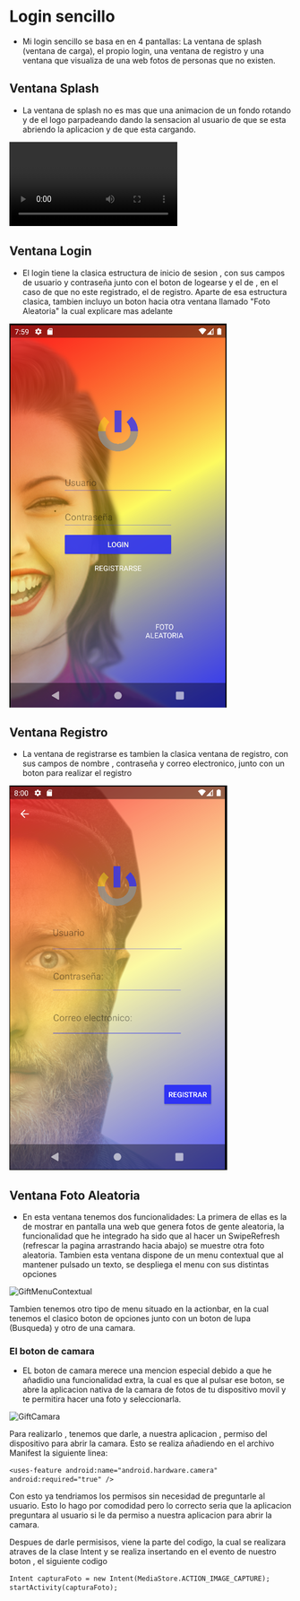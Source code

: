 # Login sencillo

* Mi login sencillo se basa en en 4 pantallas: La ventana de splash (ventana de carga), el propio login, una ventana
de registro y una ventana que visualiza de una web fotos de personas que no existen.

## Ventana Splash

* La ventana de splash no es mas que una animacion de un fondo rotando y de el logo parpadeando dando la sensacion
al usuario de que se esta abriendo la aplicacion y de que esta cargando.

![GiftSplash](./Documentacion/GiftSplash.mp4)

## Ventana Login

* El login tiene la clasica estructura de inicio de sesion , con sus campos de usuario y contraseña junto con el 
boton de logearse y el de , en el caso de que no este registrado, el de registro.
Aparte de esa estructura clasica, tambien incluyo un boton hacia otra ventana llamado "Foto Aleatoria" la cual 
explicare mas adelante

![ImagenLogin](./Documentacion/ImagenLogin.PNG)

## Ventana Registro

* La ventana de registrarse es tambien la clasica ventana de registro, con sus campos de nombre , contraseña y
correo electronico, junto con un boton para realizar el registro 

![ImagenRegistro](./Documentacion/ImagenRegistro.PNG)

## Ventana Foto Aleatoria

* En esta ventana tenemos dos funcionalidades: La primera de ellas es la de mostrar en pantalla una web que genera fotos de gente aleatoria, la funcionalidad
que he integrado ha sido que al hacer un SwipeRefresh (refrescar la pagina arrastrando hacia abajo) se muestre
otra foto aleatoria.
Tambien esta ventana dispone de un menu contextual que al mantener pulsado un texto, se despliega el menu 
con sus distintas opciones

![GiftMenuContextual]()

Tambien tenemos otro tipo de menu situado en la actionbar, en la cual tenemos el clasico boton de opciones junto 
con un boton de lupa (Busqueda) y otro de una camara.

### El boton de camara

* EL boton de camara merece una mencion especial debido a que he añadidio una funcionalidad extra, la cual es 
que al pulsar ese boton, se abre la aplicacion nativa de la camara de fotos de tu dispositivo movil y te permitira
hacer una foto y seleccionarla.

![GiftCamara]()

Para realizarlo , tenemos que darle, a nuestra aplicacion , permiso del dispositivo para abrir la camara.
Esto se realiza añadiendo en el archivo Manifest la siguiente linea:

~~~
<uses-feature android:name="android.hardware.camera" android:required="true" />
~~~

Con esto ya tendriamos los permisos sin necesidad de preguntarle al usuario. Esto lo hago por comodidad pero
lo correcto seria que la aplicacion preguntara al usuario si le da permiso a nuestra aplicacion para abrir 
la camara.

Despues de darle permisisos, viene la parte del codigo, la cual se realizara atraves de la clase Intent y se
realiza insertando en el evento de nuestro boton , el siguiente codigo

~~~
Intent capturaFoto = new Intent(MediaStore.ACTION_IMAGE_CAPTURE);
startActivity(capturaFoto);
~~~

  

